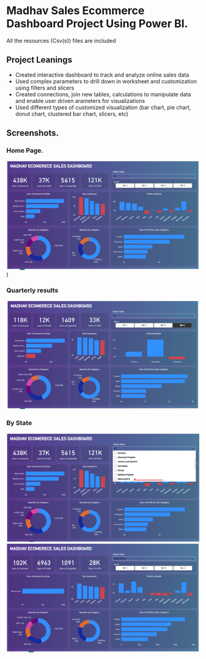 # Madhav Sales Ecommerce Dashboard Project Using Power BI.
All the resources (Csv(s)) files are included
## Project Leanings

- Created interactive dashboard to track and analyze online sales data
- Used complex parameters to drill down in worksheet and customization using filters and slicers
- Created connections, join new tables, calculations to manipulate data and enable user driven arameters for visualizations
- Used different types of customized visualization (bar chart, pie chart, donut chart, clustered bar chart, slicers, etc)

## Screenshots.
### Home Page.
![alt text](Screenshots/image-1.png))
### Quarterly results
![alt text](Screenshots/image.png)
### By State
![alt text](Screenshots/image-4.png)
![alt text](Screenshots/image-3.png)

